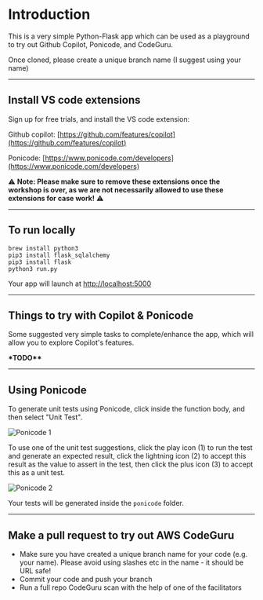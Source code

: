 # Introduction

This is a very simple Python-Flask app which can be used as a playground to try out Github Copilot, Ponicode, and CodeGuru.

Once cloned, please create a unique branch name (I suggest using your name)

---

## Install VS code extensions

Sign up for free trials, and install the VS code extension:

Github copilot: [https://github.com/features/copilot](https://github.com/features/copilot)

Ponicode: [https://www.ponicode.com/developers](https://www.ponicode.com/developers)

⚠️ **Note: Please make sure to remove these extensions once the workshop is over, as we are not necessarily allowed to use these extensions for case work!** ⚠️

---

## To run locally

```
brew install python3
pip3 install flask_sqlalchemy
pip3 install flask
python3 run.py
```

Your app will launch at [http://localhost:5000](http://localhost:5000)

---

## Things to try with Copilot & Ponicode

Some suggested very simple tasks to complete/enhance the app, which will allow you to explore Copilot's features.

**\*TODO\*\***

---

## Using Ponicode

To generate unit tests using Ponicode, click inside the function body, and then select "Unit Test".

![Ponicode 1](/docs/ponicode-1.jpg)

To use one of the unit test suggestions, click the play icon (1) to run the test and generate an expected result, click the lightning icon (2) to accept this result as the value to assert in the test, then click the plus icon (3) to accept this as a unit test.

![Ponicode 2](/docs/ponicode-2.jpg)

Your tests will be generated inside the `ponicode` folder.

---

## Make a pull request to try out AWS CodeGuru

- Make sure you have created a unique branch name for your code (e.g. your name). Please avoid using slashes etc in the name - it should be URL safe!
- Commit your code and push your branch
- Run a full repo CodeGuru scan with the help of one of the facilitators
